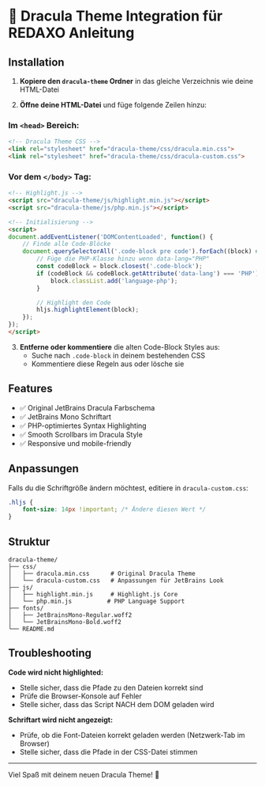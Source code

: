 # 🦇 Dracula Theme Integration für REDAXO Anleitung

## Installation

1. **Kopiere den `dracula-theme` Ordner** in das gleiche Verzeichnis wie deine HTML-Datei

2. **Öffne deine HTML-Datei** und füge folgende Zeilen hinzu:

### Im `<head>` Bereich:
```html
<!-- Dracula Theme CSS -->
<link rel="stylesheet" href="dracula-theme/css/dracula.min.css">
<link rel="stylesheet" href="dracula-theme/css/dracula-custom.css">
```

### Vor dem `</body>` Tag:
```html
<!-- Highlight.js -->
<script src="dracula-theme/js/highlight.min.js"></script>
<script src="dracula-theme/js/php.min.js"></script>

<!-- Initialisierung -->
<script>
document.addEventListener('DOMContentLoaded', function() {
    // Finde alle Code-Blöcke
    document.querySelectorAll('.code-block pre code').forEach((block) => {
        // Füge die PHP-Klasse hinzu wenn data-lang="PHP"
        const codeBlock = block.closest('.code-block');
        if (codeBlock && codeBlock.getAttribute('data-lang') === 'PHP') {
            block.classList.add('language-php');
        }

        // Highlight den Code
        hljs.highlightElement(block);
    });
});
</script>
```

3. **Entferne oder kommentiere** die alten Code-Block Styles aus:
   - Suche nach `.code-block` in deinem bestehenden CSS
   - Kommentiere diese Regeln aus oder lösche sie

## Features

- ✅ Original JetBrains Dracula Farbschema
- ✅ JetBrains Mono Schriftart
- ✅ PHP-optimiertes Syntax Highlighting
- ✅ Smooth Scrollbars im Dracula Style
- ✅ Responsive und mobile-friendly

## Anpassungen

Falls du die Schriftgröße ändern möchtest, editiere in `dracula-custom.css`:
```css
.hljs {
    font-size: 14px !important; /* Ändere diesen Wert */
}
```

## Struktur

```
dracula-theme/
├── css/
│   ├── dracula.min.css      # Original Dracula Theme
│   └── dracula-custom.css   # Anpassungen für JetBrains Look
├── js/
│   ├── highlight.min.js     # Highlight.js Core
│   └── php.min.js          # PHP Language Support
├── fonts/
│   ├── JetBrainsMono-Regular.woff2
│   └── JetBrainsMono-Bold.woff2
└── README.md
```

## Troubleshooting

**Code wird nicht highlighted:**
- Stelle sicher, dass die Pfade zu den Dateien korrekt sind
- Prüfe die Browser-Konsole auf Fehler
- Stelle sicher, dass das Script NACH dem DOM geladen wird

**Schriftart wird nicht angezeigt:**
- Prüfe, ob die Font-Dateien korrekt geladen werden (Netzwerk-Tab im Browser)
- Stelle sicher, dass die Pfade in der CSS-Datei stimmen

---
Viel Spaß mit deinem neuen Dracula Theme! 🦇

